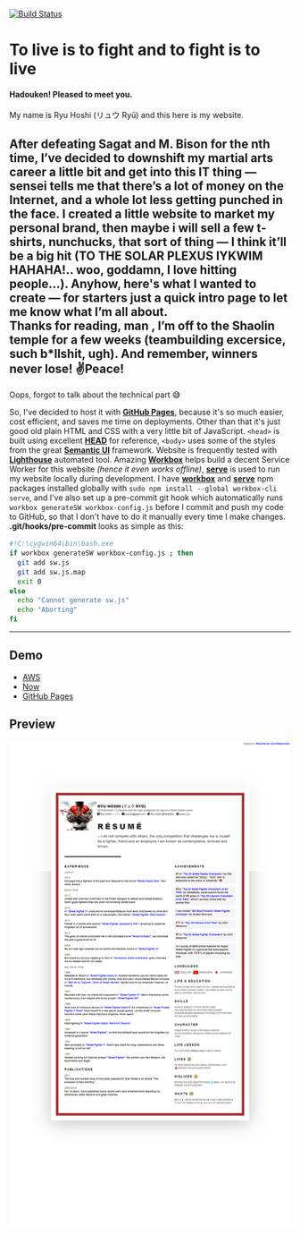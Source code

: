 [![Build Status](https://travis-ci.com/MoriArchi/homepage.svg?branch=master)](https://travis-ci.com/MoriArchi/homepage.svg?branch=develop)
# To live is to fight and to fight is to live
#### Hadouken! Pleased to meet you.

My name is Ryu Hoshi (リュウ Ryū) and this here is my website.

After defeating Sagat and M. Bison for the nth time, 
I’ve decided to downshift my martial arts career a little bit and get into this IT thing ― sensei tells me that there’s 
a lot of money on the Internet, and a whole lot less getting punched in the face. 
I created a little website to market my personal brand, then maybe i will sell a few t-shirts, nunchucks, that sort of thing ― 
I think it’ll be a big hit (TO THE SOLAR PLEXUS IYKWIM HAHAHA!.. woo, goddamn, I love hitting people...). 
Anyhow, here's what I wanted to create ― for starters just a quick intro page to let me know what I’m all about.  
Thanks for reading, man , I’m off to the Shaolin temple for a few weeks (teambuilding excersice, such b*llshit, ugh). 
And remember, winners never lose! ✌Peace!
------
Oops, forgot to talk about the technical part 😅

So, I've decided to host it with [**GitHub Pages**](https://pages.github.com/), because it's so much easier, cost efficient, 
and saves me time on deployments. Other than that it's just good old plain HTML and CSS with a very little bit of JavaScript. 
`<head>` is built using excellent [**HEAD**](https://github.com/joshbuchea/HEAD) for reference, `<body>` uses some of the styles from the great 
[**Semantic UI**](https://github.com/Semantic-Org/Semantic-UI) framework. Website is frequently tested with 
[**Lighthouse**](https://developers.google.com/web/tools/lighthouse/) automated tool. Amazing [**Workbox**](https://developers.google.com/web/tools/workbox/) 
helps build a decent Service Worker for this website _(hence it even works offline)_, [**serve**](https://zeit.co/blog/serve-7) 
is used to run my website locally during development. I have [**workbox**](https://github.com/GoogleChrome/workbox) and 
[**serve**](https://github.com/zeit/serve) npm packages installed globally with `sudo npm install --global workbox-cli serve`, 
and I've also set up a pre-commit git hook which automatically runs `workbox generateSW workbox-config.js` before I commit and push my code to GitHub, 
so that I don't have to do it manually every time I make changes. **.git/hooks/pre-commit** looks as simple as this:

``` bash
#!C:\cygwin64\bin\bash.exe
if workbox generateSW workbox-config.js ; then
  git add sw.js
  git add sw.js.map
  exit 0
else
  echo "Cannot generate sw.js"
  echo "Aborting"
fi
```

------
## Demo 
* [AWS](https://s3.console.aws.amazon.com/s3/buckets/moriarchi.github.io-production/?region=eu-west-3 "AWS")
* [Now](https://homepage-fjzmh1c3t.now.sh/ "Now")
* [GitHub Pages](https://moriarchi.github.io/homepage/ "GitHub Pages")
## Preview
![preview](images/og-image.en_US.png)
